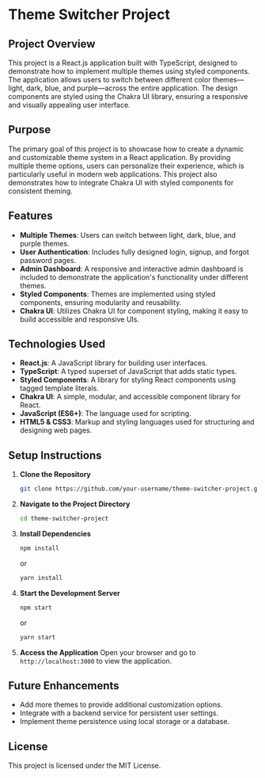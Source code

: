 
# Theme Switcher Project

## Project Overview

This project is a React.js application built with TypeScript, designed to demonstrate how to implement multiple themes using styled components. The application allows users to switch between different color themes—light, dark, blue, and purple—across the entire application. The design components are styled using the Chakra UI library, ensuring a responsive and visually appealing user interface.

## Purpose

The primary goal of this project is to showcase how to create a dynamic and customizable theme system in a React application. By providing multiple theme options, users can personalize their experience, which is particularly useful in modern web applications. This project also demonstrates how to integrate Chakra UI with styled components for consistent theming.

## Features

- **Multiple Themes**: Users can switch between light, dark, blue, and purple themes.
- **User Authentication**: Includes fully designed login, signup, and forgot password pages.
- **Admin Dashboard**: A responsive and interactive admin dashboard is included to demonstrate the application's functionality under different themes.
- **Styled Components**: Themes are implemented using styled components, ensuring modularity and reusability.
- **Chakra UI**: Utilizes Chakra UI for component styling, making it easy to build accessible and responsive UIs.

## Technologies Used

- **React.js**: A JavaScript library for building user interfaces.
- **TypeScript**: A typed superset of JavaScript that adds static types.
- **Styled Components**: A library for styling React components using tagged template literals.
- **Chakra UI**: A simple, modular, and accessible component library for React.
- **JavaScript (ES6+)**: The language used for scripting.
- **HTML5 & CSS3**: Markup and styling languages used for structuring and designing web pages.

## Setup Instructions

1. **Clone the Repository**
   ```bash
   git clone https://github.com/your-username/theme-switcher-project.git
   ```
   
2. **Navigate to the Project Directory**
   ```bash
   cd theme-switcher-project
   ```

3. **Install Dependencies**
   ```bash
   npm install
   ```
   or
   ```bash
   yarn install
   ```

4. **Start the Development Server**
   ```bash
   npm start
   ```
   or
   ```bash
   yarn start
   ```

5. **Access the Application**
   Open your browser and go to `http://localhost:3000` to view the application.

## Future Enhancements

- Add more themes to provide additional customization options.
- Integrate with a backend service for persistent user settings.
- Implement theme persistence using local storage or a database.

## License

This project is licensed under the MIT License.

